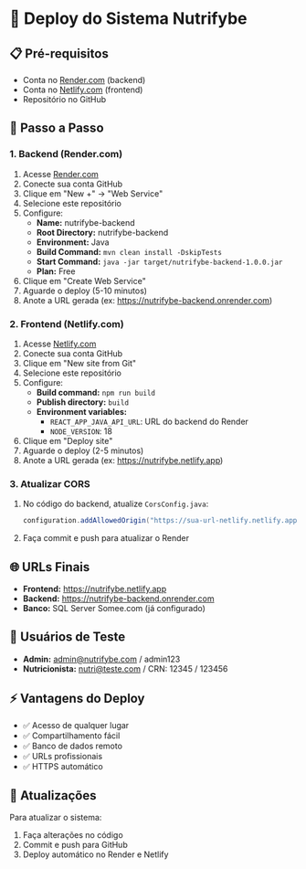 # 🚀 Deploy do Sistema Nutrifybe

## 📋 Pré-requisitos
- Conta no [Render.com](https://render.com) (backend)
- Conta no [Netlify.com](https://netlify.com) (frontend)
- Repositório no GitHub

## 🔧 Passo a Passo

### 1. Backend (Render.com)
1. Acesse [Render.com](https://render.com)
2. Conecte sua conta GitHub
3. Clique em "New +" → "Web Service"
4. Selecione este repositório
5. Configure:
   - **Name:** nutrifybe-backend
   - **Root Directory:** nutrifybe-backend
   - **Environment:** Java
   - **Build Command:** `mvn clean install -DskipTests`
   - **Start Command:** `java -jar target/nutrifybe-backend-1.0.0.jar`
   - **Plan:** Free
6. Clique em "Create Web Service"
7. Aguarde o deploy (5-10 minutos)
8. Anote a URL gerada (ex: https://nutrifybe-backend.onrender.com)

### 2. Frontend (Netlify.com)
1. Acesse [Netlify.com](https://netlify.com)
2. Conecte sua conta GitHub
3. Clique em "New site from Git"
4. Selecione este repositório
5. Configure:
   - **Build command:** `npm run build`
   - **Publish directory:** `build`
   - **Environment variables:**
     - `REACT_APP_JAVA_API_URL`: URL do backend do Render
     - `NODE_VERSION`: 18
6. Clique em "Deploy site"
7. Aguarde o deploy (2-5 minutos)
8. Anote a URL gerada (ex: https://nutrifybe.netlify.app)

### 3. Atualizar CORS
1. No código do backend, atualize `CorsConfig.java`:
   ```java
   configuration.addAllowedOrigin("https://sua-url-netlify.netlify.app");
   ```
2. Faça commit e push para atualizar o Render

## 🌐 URLs Finais
- **Frontend:** https://nutrifybe.netlify.app
- **Backend:** https://nutrifybe-backend.onrender.com
- **Banco:** SQL Server Somee.com (já configurado)

## 🔐 Usuários de Teste
- **Admin:** admin@nutrifybe.com / admin123
- **Nutricionista:** nutri@teste.com / CRN: 12345 / 123456

## ⚡ Vantagens do Deploy
- ✅ Acesso de qualquer lugar
- ✅ Compartilhamento fácil
- ✅ Banco de dados remoto
- ✅ URLs profissionais
- ✅ HTTPS automático

## 🔄 Atualizações
Para atualizar o sistema:
1. Faça alterações no código
2. Commit e push para GitHub
3. Deploy automático no Render e Netlify